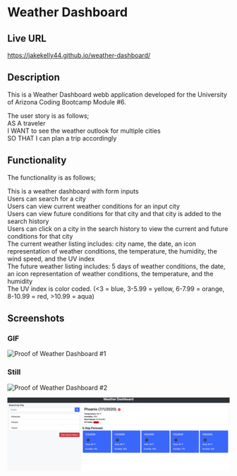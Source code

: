 # Weather Dashboard

## Live URL
https://jakekelly44.github.io/weather-dashboard/

## Description
This is a Weather Dashboard webb application developed for the University of Arizona Coding Bootcamp Module #6. 

The user story is as follows;     
AS A traveler       
I WANT to see the weather outlook for multiple cities      
SO THAT I can plan a trip accordingly         

## Functionality 
The functionality is as follows;   

This is a weather dashboard with form inputs    
Users can search for a city    
Users can view current weather conditions for an input city  
Users can view future conditions for that city and that city is added to the search history        
Users can click on a city in the search history to view the current and future conditions for that city  
The current weather listing includes: city name, the date, an icon representation of weather conditions, the temperature, the humidity, the wind speed, and the UV index       
The future weather listing includes: 5 days of weather conditions, the date, an icon representation of weather conditions, the temperature, and the humidity  
The UV index is color coded. (<3 = blue, 3-5.99 = yellow, 6-7.99 = orange, 8-10.99 = red, >10.99 = aqua)           

## Screenshots

### GIF
![Proof of Weather Dashboard #1](./assets/doc/weather_dashboard_demo.gif "Proof of Weather Dashboard #1")

### Still
![Proof of Weather Dashboard #2](./assets/doc/weather_dashbard_proof_1.png "Proof of Weather Dashboard #2")

![Proof of Weather Dashboard #3](./assets/doc/weather_dashbard_proof_2.png "Proof of Weather Dashboard #3")





